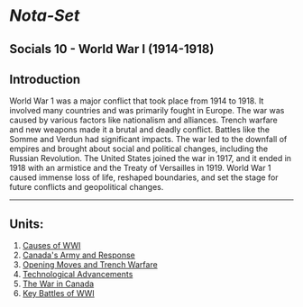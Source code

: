 # ***Nota-Set***
## Socials 10 - World War I (1914-1918) 
## **Introduction**

World War 1 was a major conflict that took place from 1914 to 1918. It involved many countries and was primarily fought in Europe. The war was caused by various factors like nationalism and alliances. Trench warfare and new weapons made it a brutal and deadly conflict. Battles like the Somme and Verdun had significant impacts. The war led to the downfall of empires and brought about social and political changes, including the Russian Revolution. The United States joined the war in 1917, and it ended in 1918 with an armistice and the Treaty of Versailles in 1919. World War 1 caused immense loss of life, reshaped boundaries, and set the stage for future conflicts and geopolitical changes.

---

## **Units**:
1. [Causes of WWI](../Notes/Socials/History/WWI/Lesson%201%20(Causes%20of%20WWI).html)
2. [Canada's Army and Response](../Notes/Socials/History/WWI/Lesson%202%20(Canada's%20Army%20And%20Response).html)
3. [Opening Moves and Trench Warfare](../Notes/Socials/History/WWI/Lesson%203%20(Opening%20Move%20And%20Trench%20Warfare).html)
4. [Technological Advancements](../Notes/Socials/History/WWI/Lesson%204%20(Technological%20Advances).html)
5. [The War in Canada](../Notes/Socials/History/WWI/Lesson%205%20(The%20War%20in%20Canada).html)
6. [Key Battles of WWI](../Notes/Socials/History/WWI/Lesson%206%20(Key%20Battles%20of%20WWI).html)